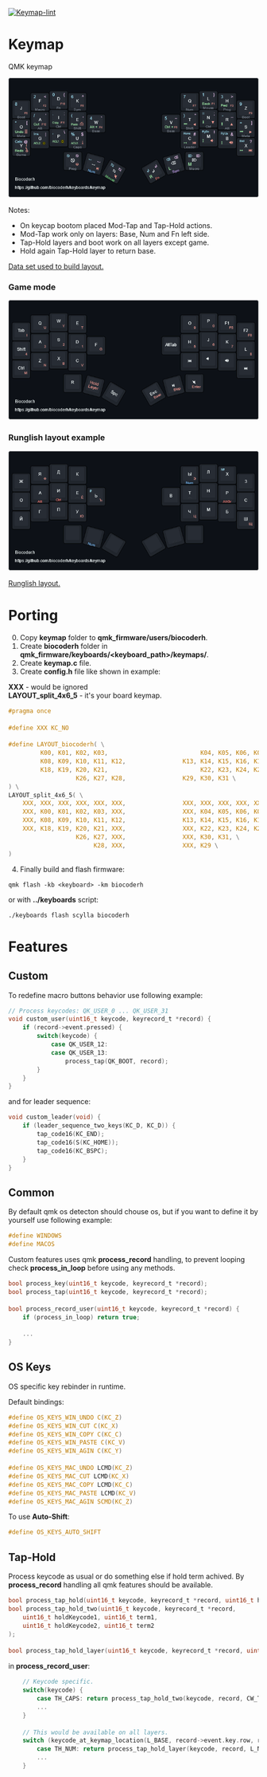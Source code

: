 [![Keymap-lint](https://github.com/biocoderh/keyboards/actions/workflows/keymap-lint.yml/badge.svg)](https://github.com/biocoderh/keyboards/actions/workflows/keymap-lint.yml)

# Keymap

QMK keymap

![image](kle/base.png)

Notes:
 - On keycap bootom placed Mod-Tap and Tap-Hold actions.
 - Mod-Tap work only on layers: Base, Num and Fn left side.
 - Tap-Hold layers and boot work on all layers except game.
 - Hold again Tap-Hold layer to return base.

[Data set used to build layout.](https://github.com/biocoderh/keyboards/tree/master/layouts/data)

### Game mode
![image](kle/game.png)

### Runglish layout example
![image](kle/runglish.png)

[Runglish layout.](https://github.com/biocoderh/keyboards/tree/master/layouts/Runglish)

# Porting

0. Copy **keymap** folder to **qmk_firmware/users/biocoderh**.
1. Create **biocoderh** folder in **qmk_firmware/keyboards/<keyboard_path>/keymaps/**.
2. Create **keymap.c** file.
3. Create **config.h** file like shown in example:

**XXX** - would be ignored\
**LAYOUT_split_4x6_5** - it's your board keymap.

```c
#pragma once

#define XXX KC_NO

#define LAYOUT_biocoderh( \
         K00, K01, K02, K03,                          K04, K05, K06, K07, \
         K08, K09, K10, K11, K12,                K13, K14, K15, K16, K17, \
         K18, K19, K20, K21,                          K22, K23, K24, K25, \
                   K26, K27, K28,                K29, K30, K31 \
) \
LAYOUT_split_4x6_5( \
    XXX, XXX, XXX, XXX, XXX, XXX,                XXX, XXX, XXX, XXX, XXX, XXX, \
    XXX, K00, K01, K02, K03, XXX,                XXX, K04, K05, K06, K07, XXX, \
    XXX, K08, K09, K10, K11, K12,                K13, K14, K15, K16, K17, XXX, \
    XXX, K18, K19, K20, K21, XXX,                XXX, K22, K23, K24, K25, XXX, \
                   K26, K27, XXX,                XXX, K30, K31, \
                        K28, XXX,                XXX, K29 \
)
```

4. Finally build and flash firmware:

```console
qmk flash -kb <keyboard> -km biocoderh
```

or with **../keyboards** script:

```console
./keyboards flash scylla biocoderh
```


# Features

## Custom

To redefine macro buttons behavior use following example:

```c
// Process keycodes: QK_USER_0 ... QK_USER_31
void custom_user(uint16_t keycode, keyrecord_t *record) {
    if (record->event.pressed) {
        switch(keycode) {
            case QK_USER_12:
            case QK_USER_13:
                process_tap(QK_BOOT, record);
        }
    }
}

```

and for leader sequence:

```c
void custom_leader(void) {
    if (leader_sequence_two_keys(KC_D, KC_D)) {
        tap_code16(KC_END);
        tap_code16(S(KC_HOME));
        tap_code16(KC_BSPC);
    }
}
```

## Common

By default qmk os detecton should chouse os, but if you want to define it by yourself use following example:

```c
#define WINDOWS
#define MACOS
```

Custom features uses qmk **process_record** handling, to prevent looping check **process_in_loop** before using any methods.

```c
bool process_key(uint16_t keycode, keyrecord_t *record);
bool process_tap(uint16_t keycode, keyrecord_t *record);

bool process_record_user(uint16_t keycode, keyrecord_t *record) {
    if (process_in_loop) return true;

    ...
}
```

## OS Keys

OS specific key rebinder in runtime.

Default bindings:

```c
#define OS_KEYS_WIN_UNDO C(KC_Z)
#define OS_KEYS_WIN_CUT C(KC_X)
#define OS_KEYS_WIN_COPY C(KC_C)
#define OS_KEYS_WIN_PASTE C(KC_V)
#define OS_KEYS_WIN_AGIN C(KC_Y)

#define OS_KEYS_MAC_UNDO LCMD(KC_Z)
#define OS_KEYS_MAC_CUT LCMD(KC_X)
#define OS_KEYS_MAC_COPY LCMD(KC_C)
#define OS_KEYS_MAC_PASTE LCMD(KC_V)
#define OS_KEYS_MAC_AGIN SCMD(KC_Z)
```

To use **Auto-Shift**:

```c
#define OS_KEYS_AUTO_SHIFT
```

## Tap-Hold

Process keycode as usual or do something else if hold term achived.
By **process_record** handling all qmk features should be available.

```c
bool process_tap_hold(uint16_t keycode, keyrecord_t *record, uint16_t holdKeycode, uint16_t term);
bool process_tap_hold_two(uint16_t keycode, keyrecord_t *record,
    uint16_t holdKeycode1, uint16_t term1,
    uint16_t holdKeycode2, uint16_t term2
);

bool process_tap_hold_layer(uint16_t keycode, keyrecord_t *record, uint16_t layer, uint16_t term);
```

in **process_record_user**:

```c
    // Keycode specific.
    switch(keycode) {
        case TH_CAPS: return process_tap_hold_two(keycode, record, CW_TOGG, TAP_HOLD_CAPS_WORD_TERM, KC_CAPS, TAP_HOLD_CAPS_LOCK_TERM);
        ...
    }

    // This would be available on all layers.
    switch (keycode_at_keymap_location(L_BASE, record->event.key.row, record->event.key.col)) {
        case TH_NUM: return process_tap_hold_layer(keycode, record, L_NUM, TAP_HOLD_LAYER_TERM);
        ...
    }
```
